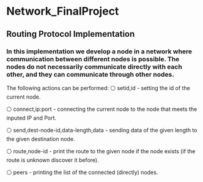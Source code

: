 # Network_FinalProject

## Routing Protocol Implementation

### In this implementation we develop a node in a network where communication between different nodes is possible. The nodes do not necessarily communicate directly with each other, and they can communicate through other nodes.

The following actions can be performed:
⚪ setid,id - setting the id of the current node.

⚪ connect,ip:port - connecting the current node to the node that meets the inputed IP and Port.

⚪ send,dest-node-id,data-length,data - sending data of the given length to the given destination node.

⚪ route,node-id - print the route to the given node if the node exists (if the route is unknown discover it before).

⚪ peers - printing the list of the connected (directly) nodes.

